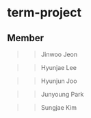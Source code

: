 # term-project

## Member
>>Jinwoo Jeon

>>Hyunjae Lee

>>Hyunjun Joo

>>Junyoung Park

>>Sungjae Kim
